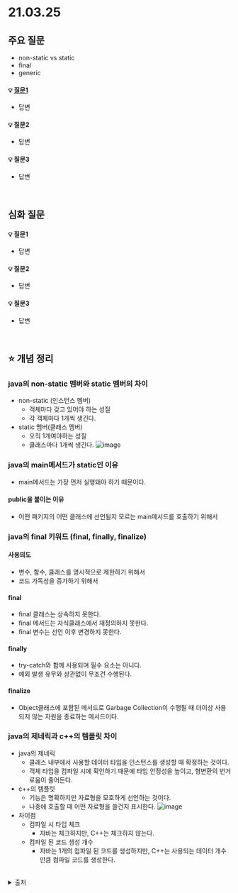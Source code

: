 # 21.03.25

## 주요 질문
* non-static vs static
* final
* generic
#### 💡 [질문1](#개념1)
   * 답변
   
#### 💡 질문2
   * 답변
   
#### 💡 질문3
   * 답변



<br/>

## 심화 질문

#### 💡 질문1
   * 답변
   
#### 💡 질문2
   * 답변
   
#### 💡 질문3
   * 답변


<br/>

## ⭐ 개념 정리

### java의 non-static 멤버와 static 멤버의 차이
* non-static (인스턴스 멤버)
   * 객체마다 갖고 있어야 하는 성질
   * 각 객체마다 1개씩 생긴다.
* static 멤버(클래스 멤버)
   * 오직 1개여야하는 성질
   * 클래스마다 1개씩 생긴다.
   ![image](https://user-images.githubusercontent.com/39117025/112490510-c4ceef80-8dc2-11eb-8ace-f83f2f418248.png)

### java의 main메서드가 static인 이유
* main메서드는 가장 먼저 실행돼야 하기 때문이다.
#### public을 붙이는 이유
* 어떤 패키지의 어떤 클래스에 선언될지 모르는 main메서드를 호출하기 위해서
### java의 final 키워드 (final, finally, finalize)
#### 사용의도
* 변수, 함수, 클래스를 명시적으로 제한하기 위해서
* 코드 가독성을 증가하기 위해서
#### final
* final 클래스는 상속하지 못한다.
* final 메서드는 자식클래스에서 재정의하지 못한다.
* final 변수는 선언 이후 변경하지 못한다.
#### finally
* try-catch와 함께 사용되며 필수 요소는 아니다.
* 예외 발생 유무와 상관없이 무조건 수행된다.
#### finalize
* Object클래스에 포함된 메서드로 Garbage Collection이 수행될 때 더이상 사용되지 않는 자원을 종료하는 메서드이다.
### java의 제네릭과 c++의 템플릿 차이
* java의 제네릭
   * 클래스 내부에서 사용할 데이터 타입을 인스턴스를 생성할 때 확정하는 것이다.
   * 객체 타입을 컴파일 시에 확인하기 때문에 타입 안정성을 높이고, 형변환의 번거로움이 줄어든다.
* c++의 템플릿
   * 기능은 명확하지만 자료형을 모호하게 선언하는 것이다.
   * 나중에 호출할 때 어떤 자료형을 쓸건지 표시한다.
   ![image](https://user-images.githubusercontent.com/39117025/112493832-dbc31100-8dc5-11eb-8ca8-68842728afe0.png)
* 차이점
   * 컴파일 시 타입 체크 
      * 자바는 체크하지만, C++는 체크하지 않는다.
   * 컴파일 된 코드 생성 개수
      * 자바는 1개의 컴파일 된 코드를 생성하지만, C++는 사용되는 데이터 개수만큼 컴파일 코드를 생성한다.

<br/>
<details markdown="1">
    <summary>출처</summary>
    <!--summary 아래 빈칸 공백 두고 내용을 적는공간-->
    출처적어주세요
</details>